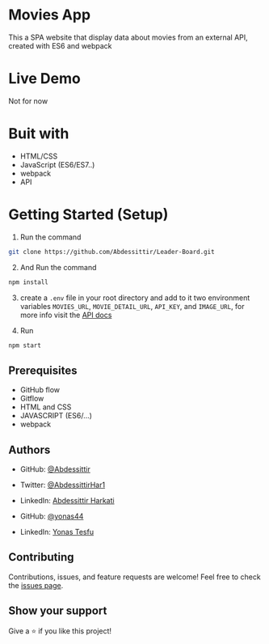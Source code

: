 # Movies App

This a SPA website that display data about movies from an external API, created with ES6 and webpack

# Live Demo

Not for now

# Buit with

* HTML/CSS
* JavaScript (ES6/ES7..)
* webpack
* API

# Getting Started (Setup)

1. Run the command
```bash
git clone https://github.com/Abdessittir/Leader-Board.git
```
2. And Run the command
```bash
npm install
```
3. create a `.env` file in your root directory and add to it two environment variables `MOVIES_URL`, `MOVIE_DETAIL_URL`, `API_KEY`, and `IMAGE_URL`, for more info visit the [API docs](https://www.themoviedb.org/)

4. Run 
```bash 
npm start
```

## Prerequisites
* GitHub flow
* Gitflow
* HTML and CSS
* JAVASCRIPT (ES6/...)
* webpack

## Authors

* GitHub: [@Abdessittir](https://github.com/Abdessittir)
* Twitter: [@AbdessittirHar1](https://twitter.com/AbdessittirHar1)
* LinkedIn: [Abdessittir Harkati](https://www.linkedin.com/in/abdessittir-harkati-a61b7324a/)

* GitHub: [@yonas44](https://github.com/Abdessittir)
* LinkedIn: [Yonas Tesfu](linkedin.com/in/yonas-tesfu-3284811a9)

## Contributing

Contributions, issues, and feature requests are welcome!
Feel free to check the [issues page](https://github.com/Abdessittir/JavaScript-capstone/issues).

## Show your support
Give a ⭐️ if you like this project!